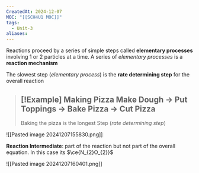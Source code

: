 ```yaml
---
CreatedAt: 2024-12-07
MOC: "[[SCH4U1 MOC]]"
tags:
  - Unit-3
aliases:
---
```

Reactions proceed by a series of simple steps called **elementary processes** involving 1 or 2 particles at a time. 
A series of *elementary processes* is a **reaction mechanism**

The slowest step (*elementary process*) is the **rate determining step** for the overall reaction

> [!Example] 
> Making Pizza
> Make Dough -> Put Toppings -> Bake Pizza -> Cut Pizza
> ---
> Baking the pizza is the longest Step (*rate determining step*)

![[Pasted image 20241207155830.png]]

**Reaction Intermediate**: part of the reaction but not part of the overall equation. In this case its $\ce{N_{2}O_{2}}$

![[Pasted image 20241207160401.png]]